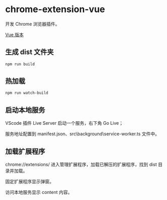 # chrome-extension-vue

开发 Chrome 浏览器插件。

[Vue 版本](https://18055975947.github.io/extension/teach/vue-chrome.html
)

## 生成 dist 文件夹

```bash
npm run build
```

## 热加载

```bash
npm run watch-build
```

## 启动本地服务

VScode 插件 Live Server 启动一个服务，右下角 Go Live；

服务地址配置到 manifest.json、src\background\service-worker.ts 文件中。

## 加载扩展程序

chrome://extensions/ 进入管理扩展程序，加载已解压的扩展程序，找到 dist 目录并加载。

固定扩展程序显示弹窗。

访问本地服务显示 content 内容。